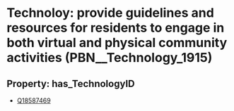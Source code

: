 # Technoloy: __provide guidelines and resources for residents to engage in both virtual and physical community activities__ (PBN__Technology_1915)

## Property: has_TechnologyID

* [Q18587469](Q18587469)

